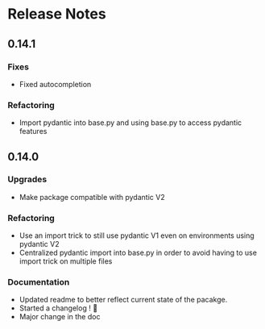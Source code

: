 # Release Notes

## 0.14.1

### Fixes

* Fixed autocompletion

### Refactoring

* Import pydantic into base.py and using base.py to access pydantic features


## 0.14.0

### Upgrades

* Make package compatible with pydantic V2

### Refactoring

* Use an import trick to still use pydantic V1 even on environments using pydantic V2
* Centralized pydantic import into base.py in order to avoid having to use import trick on multiple files

### Documentation

* Updated readme to better reflect current state of the pacakge.
* Started a changelog ! :champagne:
* Major change in the doc 
